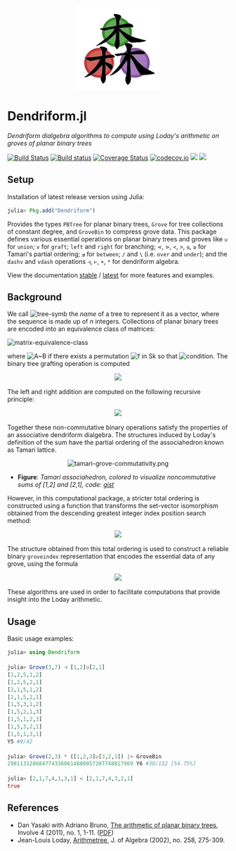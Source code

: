 <p align="center">
  <img src="./docs/src/assets/logo.png" alt="Dendriform.jl"/>
</p>

# Dendriform.jl
*Dendriform dialgebra algorithms to compute using Loday's arithmetic on groves of planar binary trees*

[![Build Status](https://travis-ci.org/chakravala/Dendriform.jl.svg?branch=master)](https://travis-ci.org/chakravala/Dendriform.jl) [![Build status](https://ci.appveyor.com/api/projects/status/j7t3oc1doeot6i72?svg=true)](https://ci.appveyor.com/project/chakravala/grovealg-jl) [![Coverage Status](https://coveralls.io/repos/github/chakravala/Dendriform.jl/badge.svg?branch=master)](https://coveralls.io/github/chakravala/Dendriform.jl?branch=master) [![codecov.io](http://codecov.io/github/chakravala/Dendriform.jl/coverage.svg?branch=master)](http://codecov.io/github/chakravala/Dendriform.jl?branch=master)
[![](https://img.shields.io/badge/docs-stable-blue.svg)](https://chakravala.github.io/Dendriform.jl/stable)
[![](https://img.shields.io/badge/docs-latest-blue.svg)](https://chakravala.github.io/Dendriform.jl/latest)

## Setup
Installation of latest release version using Julia:
```Julia
julia> Pkg.add("Dendriform")
```
Provides the types `PBTree` for planar binary trees, `Grove` for tree collections of constant degree, and `GroveBin` to compress grove data. This package defines various essential operations on planar binary trees and groves like `∪` for `union`; `∨` for `graft`; `left` and `right` for branching; `⋖`, `⋗`, `<`, `>`, `≤`, `≥` for Tamari's partial ordering; `⊴` for `between`; `/` and `\` (i.e. `over` and `under`); and the `dashv` and `vdash` operations `⊣`, `⊢`, `+`, `*` for dendriform algebra.

View the documentation [stable](https://chakravala.github.io/Dendriform.jl/stable) / [latest](https://chakravala.github.io/Dendriform.jl/latest) for more features and examples.

## Background
We call ![tree-symb](https://latex.codecogs.com/svg.latex?\omega(\tau)&space;:=&space;[\omega(\tau^l),n,&space;\omega(\tau^r)]&space;=&space;[d_1,d_2,\dots,d_n]) the *name* of a tree to represent it as a vector, where the sequence is made up of *n* integers.
Collections of planar binary trees are encoded into an equivalence class of matrices:

![matrix-equivalence-class](https://latex.codecogs.com/svg.latex?\mathbb{Y}_n^m&space;\cong&space;\Lambda_n^m&space;=&space;\left\\{A&space;\in&space;\text{Mat}_{m\times&space;n}(\mathbb{Z}^&plus;)&space;:&space;\forall&space;i(\exists!\tau\in\mathbb{Y}_n^1)&space;(A_{i,*}&space;=&space;\omega(\tau)),&space;\forall&space;i,j(A_{i,*}&space;\neq&space;A_{j,*})&space;\right\\}&space;/&space;\sim)

where ![A~B](https://latex.codecogs.com/svg.latex?A&space;\sim&space;B) if there exists a permutation ![f  in Sk](https://latex.codecogs.com/svg.latex?f\in&space;S_k) so that ![condition](https://latex.codecogs.com/svg.latex?\forall&space;i(&space;A_{i,*}&space;=&space;B_{f(i),*})).
The binary tree grafting operation is computed

<p align="center"><img src="https://latex.codecogs.com/svg.latex?\omega(\alpha\vee&space;\beta)&space;=&space;\omega(\alpha)\vee\omega(\beta)&space;:=&space;[\omega(\alpha),a&plus;1&plus;b,\omega(\beta)]\in&space;\Lambda_{a&plus;b&plus;1}^1"/></p>

The left and right addition are computed on the following recursive principle:

<p align="center"><img src="https://latex.codecogs.com/svg.latex?\xi\dashv&space;\eta&space;&=&space;\bigcup_{i}&space;\bigcup_{\tau&space;\in&space;\xi_i^r&space;&plus;&space;\eta}&space;\xi_i^l&space;\vee&space;\tau&space;\qquad&space;&\text{and}&space;\qquad&space;\qquad&space;\xi\vdash&space;\eta&space;&=&space;\bigcup_{j}&space;\bigcup_{\tau&space;\in&space;\xi&plus;\eta_j^l}&space;\tau\vee&space;\eta_j^r."/></p>

Together these non-commutative binary operations satisfy the properties of an associative dendriform dialgebra. The structures induced by Loday's definition of the sum have the partial ordering of the associahedron known as Tamari lattice.

<p align="center">
  <img src="https://raw.githubusercontent.com/wiki/chakravala/Fatou.jl/dendriform/grove-sum-1.png" alt="tamari-grove-commutativity.png"/>
</p>

* **Figure**: *Tamari associahedron, colored to visualize noncommutative sums of \[1,2\] and \[2,1\], code: [gist](https://gist.github.com/chakravala/fbc1b1a34adaeb7fdac93b3d488c57a4)*

However, in this computational package, a stricter total ordering is constructed using a function that transforms the set-vector isomorphism obtained from the descending greatest integer index position search method:

<p align="center"><img src="https://latex.codecogs.com/svg.latex?\Theta(\mu)&space;&=&space;\sum_{j=n}^1&space;\sum_{k=1}^{\&hash;e_j}&space;(e_j)_k&space;\cdot&space;10^{\delta(j,k)},&space;\qquad&space;&\text{where}&space;\qquad&space;\delta(j,k)&space;&=&space;n&space;-&space;\sum_{r=1}^{j-1}&space;\sum_{s=1}^{\&hash;e_r}&space;1&space;-&space;\sum_{s=1}^{k}&space;1"/></p>

The structure obtained from this total ordering is used to construct a reliable binary `groveindex` representation that encodes the essential data of any grove, using the formula

<p align="center"><img src="https://latex.codecogs.com/svg.latex?\zeta_\gamma&space;:=&space;\sum_{\tau&space;\in&space;\gamma}&space;2^{\theta_\tau&space;-&space;1}"/></p>

These algorithms are used in order to facilitate computations that provide insight into the Loday arithmetic.

## Usage
Basic usage examples:
```Julia
julia> using Dendriform

julia> Grove(3,7) ⊣ [1,2]∪[2,1]
[1,2,5,1,2]
[1,2,5,2,1]
[2,1,5,1,2]
[2,1,5,2,1]
[1,5,3,1,2]
[1,5,2,1,3]
[1,5,1,2,3]
[1,5,3,2,1]
[1,5,1,3,1]
Y5 #9/42

julia> Grove(2,3) * ([1,2,3]∪[3,2,1]) |> GroveBin
2981131286847743360614880957207748817969 Y6 #30/132 [54.75%]

julia> [2,1,7,4,1,3,1] < [2,1,7,4,3,2,1]
true
```
## References
* Dan Yasaki with Adriano Bruno, [The arithmetic of planar binary trees](http://libres.uncg.edu/ir/uncg/f/D_Yasaki_Arithmetic_2011.pdf), Involve 4 (2011), no. 1, 1-11. ([PDF](https://www.uncg.edu/mat/faculty/d_yasaki/publications/trees_for_print.pdf))
* Jean-Louis Loday, [Arithmetree](http://irma.math.unistra.fr/~loday/PAPERS/2002Loday(arithmetree).pdf), J. of Algebra (2002), no. 258, 275-309.
